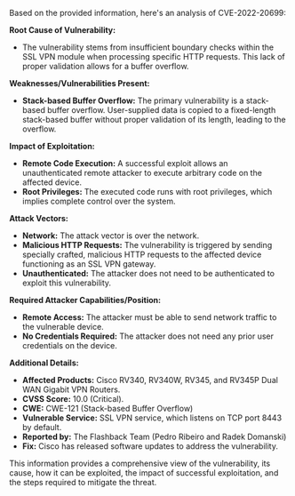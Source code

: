 Based on the provided information, here's an analysis of CVE-2022-20699:

**Root Cause of Vulnerability:**

*   The vulnerability stems from insufficient boundary checks within the SSL VPN module when processing specific HTTP requests. This lack of proper validation allows for a buffer overflow.

**Weaknesses/Vulnerabilities Present:**

*   **Stack-based Buffer Overflow:** The primary vulnerability is a stack-based buffer overflow. User-supplied data is copied to a fixed-length stack-based buffer without proper validation of its length, leading to the overflow.

**Impact of Exploitation:**

*   **Remote Code Execution:** A successful exploit allows an unauthenticated remote attacker to execute arbitrary code on the affected device.
*   **Root Privileges:** The executed code runs with root privileges, which implies complete control over the system.

**Attack Vectors:**

*   **Network:** The attack vector is over the network.
*   **Malicious HTTP Requests:** The vulnerability is triggered by sending specially crafted, malicious HTTP requests to the affected device functioning as an SSL VPN gateway.
*   **Unauthenticated:** The attacker does not need to be authenticated to exploit this vulnerability.

**Required Attacker Capabilities/Position:**

*   **Remote Access:** The attacker must be able to send network traffic to the vulnerable device.
*   **No Credentials Required:** The attacker does not need any prior user credentials on the device.

**Additional Details:**

*   **Affected Products:** Cisco RV340, RV340W, RV345, and RV345P Dual WAN Gigabit VPN Routers.
*   **CVSS Score:** 10.0 (Critical).
*  **CWE:** CWE-121 (Stack-based Buffer Overflow)
*   **Vulnerable Service:** SSL VPN service, which listens on TCP port 8443 by default.
*   **Reported by:** The Flashback Team (Pedro Ribeiro and Radek Domanski)
*   **Fix:** Cisco has released software updates to address the vulnerability.

This information provides a comprehensive view of the vulnerability, its cause, how it can be exploited, the impact of successful exploitation, and the steps required to mitigate the threat.